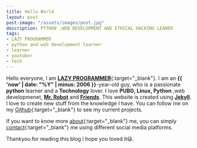 ```yaml
---
title: Hello World
layout: post
post-image: "/assets/images/post.jpg"
description: PYTHON ,WEB DEVELOPMENT AND ETHICAL HACKING LEANER
tags:
- LAZY PROGRAMMER
- python and web development learner
- learner
- youtuber
- tech
---
```


Hello everyone, I am [**LAZY PROGRAMMER**](https://studio.youtube.com/channel/UC-MBksucuCI13g0NjBSnSMw){:target="_blank"}. I am  an **{{ 'now' | date: "%Y" | minus: 2006 }}**-year-old guy, who is a passionate **python** learner and  a **Technology**  lover. I love **PUBG, Linux, Python** ,web developmenet, [**Mr. Robot**](https://en.wikipedia.org/wiki/Mr._Robot) and [**Friends**](https://en.wikipedia.org/wiki/Friends). This website is created using [**Jekyll**](https://jekyllrb.com/). I love to create new stuff from the  knowledge I have. You can follow me on my [Github](https://github.com/sarbjeet890){:target="_blank"} to see my current projects. 

If you want to know more [about]({{site.url}}{{site.baseurl}}/#about){:target="_blank"} me, you can simply [contact]({{site.url}}{{site.baseurl}}/#contact){:target="_blank"} me using different social media platforms.<br>

Thankyou for reading this blog i hope you loved it😃.
